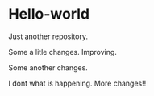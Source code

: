 # Hello-world
Just another repository.

Some a litle changes. Improving.

Some another changes.

I dont what is happening.
More changes!!

